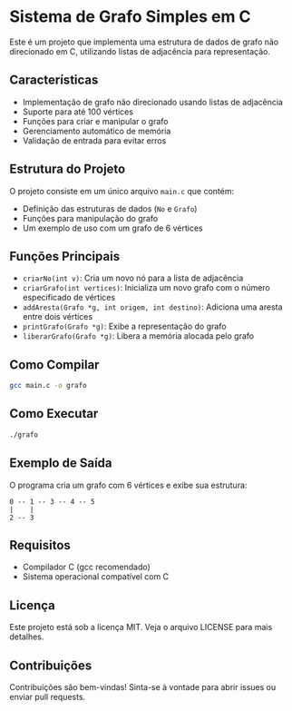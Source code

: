 # Sistema de Grafo Simples em C

Este é um projeto que implementa uma estrutura de dados de grafo não direcionado em C, utilizando listas de adjacência para representação.

## Características

- Implementação de grafo não direcionado usando listas de adjacência
- Suporte para até 100 vértices
- Funções para criar e manipular o grafo
- Gerenciamento automático de memória
- Validação de entrada para evitar erros

## Estrutura do Projeto

O projeto consiste em um único arquivo `main.c` que contém:
- Definição das estruturas de dados (`No` e `Grafo`)
- Funções para manipulação do grafo
- Um exemplo de uso com um grafo de 6 vértices

## Funções Principais

- `criarNo(int v)`: Cria um novo nó para a lista de adjacência
- `criarGrafo(int vertices)`: Inicializa um novo grafo com o número especificado de vértices
- `addAresta(Grafo *g, int origem, int destino)`: Adiciona uma aresta entre dois vértices
- `printGrafo(Grafo *g)`: Exibe a representação do grafo
- `liberarGrafo(Grafo *g)`: Libera a memória alocada pelo grafo

## Como Compilar

```bash
gcc main.c -o grafo
```

## Como Executar

```bash
./grafo
```

## Exemplo de Saída

O programa cria um grafo com 6 vértices e exibe sua estrutura:

```
0 -- 1 -- 3 -- 4 -- 5
|    |
2 -- 3
```

## Requisitos

- Compilador C (gcc recomendado)
- Sistema operacional compatível com C

## Licença

Este projeto está sob a licença MIT. Veja o arquivo LICENSE para mais detalhes.

## Contribuições

Contribuições são bem-vindas! Sinta-se à vontade para abrir issues ou enviar pull requests.
